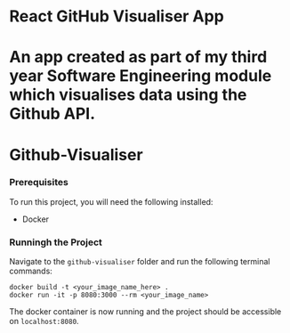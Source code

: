 # React GitHub Visualiser App
An app created as part of my third year Software Engineering module which visualises data using the Github API.
=======
# Github-Visualiser

### Prerequisites
To run this project, you will need the following installed:

- Docker

### Runningh the Project
Navigate to the `github-visualiser` folder and run the following terminal commands:

```
docker build -t <your_image_name_here> .
docker run -it -p 8080:3000 --rm <your_image_name>
```
The docker container is now running and the project should be accessible on `localhost:8080`.
